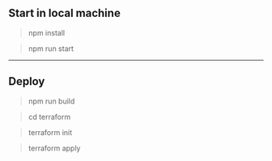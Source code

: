## Start in local machine
> npm install


> npm run start

----

## Deploy

> npm run build

> cd terraform

> terraform init

> terraform apply